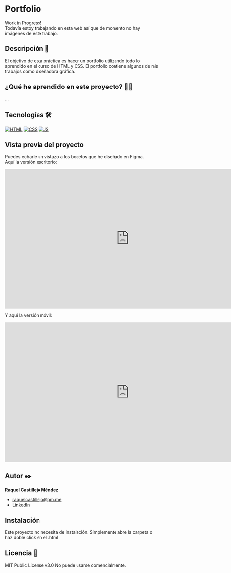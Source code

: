 # Portfolio

Work in Progress! </br>
Todavía estoy trabajando en esta web así que de momento no hay imágenes de este trabajo.

## Descripción 📑

El objetivo de esta práctica es hacer un portfolio utilizando todo lo aprendido en el curso de HTML y CSS. El portfolio contiene algunos de mis trabajos como diseñadora gráfica.

## ¿Qué he aprendido en este proyecto? 🙇🏻

...

## Tecnologías 🛠

<!-- Iconos sacados de: https://github.com/hendrasob/badges/blob/master/README.md y https://github.com/alexandresanlim/Badges4-README.md-Profile -->

[![HTML](https://img.shields.io/badge/HTML5-E34F26?style=for-the-badge&logo=html5&logoColor=white)](https://es.wikipedia.org/wiki/HTML5)
[![CSS](https://img.shields.io/badge/CSS3-1572B6?style=for-the-badge&logo=css3&logoColor=white)](https://es.wikipedia.org/wiki/CSS)
[![JS](https://img.shields.io/badge/JavaScript-F7DF1E?style=for-the-badge&logo=javascript&logoColor=black)](https://es.wikipedia.org/wiki/JavaScript)

## Vista previa del proyecto

Puedes echarle un vistazo a los bocetos que he diseñado en Figma. </br>
Aquí la versión escritorio:

<iframe style="border: 1px solid rgba(0, 0, 0, 0.1);" width="800" height="450" src="https://www.figma.com/embed?embed_host=share&url=https%3A%2F%2Fwww.figma.com%2Fproto%2FT6Y49ROlMh82nwp8fsWIPD%2FPortfolio%3Fpage-id%3D2%253A10%26node-id%3D65%253A390%26viewport%3D-2218%252C249%252C0.13%26scaling%3Dscale-down%26starting-point-node-id%3D65%253A390%26show-proto-sidebar%3D1" allowfullscreen></iframe>

Y aquí la versión móvil:

<iframe style="border: 1px solid rgba(0, 0, 0, 0.1);" width="800" height="450" src="https://www.figma.com/embed?embed_host=share&url=https%3A%2F%2Fwww.figma.com%2Fproto%2FT6Y49ROlMh82nwp8fsWIPD%2FPortfolio%3Fpage-id%3D2%253A10%26node-id%3D79%253A23%26viewport%3D-2218%252C249%252C0.13%26scaling%3Dmin-zoom%26starting-point-node-id%3D79%253A23%26show-proto-sidebar%3D1" allowfullscreen></iframe>

## Autor ✒️

**Raquel Castillejo Méndez**

- [raquelcastillejo@pm.me](raquelcastillejo@pm.me)
- [LinkedIn](https://www.linkedin.com/in/raquel-castillejo-mendez)

## Instalación

Este proyecto no necesita de instalación. Simplemente abre la carpeta o haz doble click en el .html

## Licencia 📄

MIT Public License v3.0
No puede usarse comencialmente.
